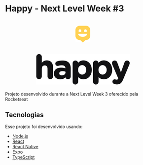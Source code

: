 # Happy - Next Level Week #3

<h1 align='center' >
  <img alt='Happy' src='.github/happy.png' />
</h1>

<h2 align='center' >
  <img alt='Happy' src='.github/logo.svg' />
</h2>

Projeto desenvolvido durante a Next Level Week 3 oferecido pela Rocketseat

## Tecnologias

Esse projeto foi desenvolvido usando:

- [Node.js](https://nodejs.org/en/)
- [React](https://reactjs.org)
- [React Native](https://facebook.github.io/react-native/)
- [Expo](https://expo.io/)
- [TypeScript](https://www.typescriptlang.org/)
